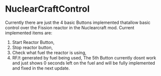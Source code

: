 # NuclearCraftControl
Currently there are just the 4 basic Buttons implemented thatallow basic control over the Fission reactor in the Nuclearcraft mod.
Current implemented items are:
1. Start Reactor Button,
2. Stop reactor button,
3. Check what fuel the reactor is using,
4. RF/t generated by fuel being used,
The 5th Button currently dosnt work and just shows 0 seconds left on the fuel and will be fully implemented and fixed in the next update.
